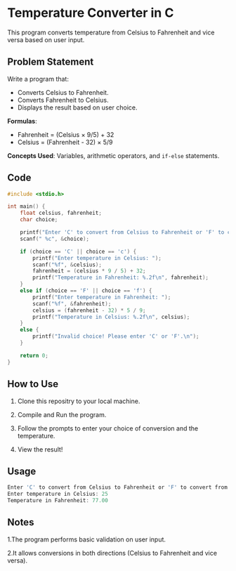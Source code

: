 # Temperature Converter in C

This program converts temperature from Celsius to Fahrenheit and vice versa based on user input.

## Problem Statement

Write a program that:
- Converts Celsius to Fahrenheit.
- Converts Fahrenheit to Celsius.
- Displays the result based on user choice.

**Formulas**:
- Fahrenheit = (Celsius × 9/5) + 32
- Celsius = (Fahrenheit - 32) × 5/9

**Concepts Used**: Variables, arithmetic operators, and `if-else` statements.

## Code

```c
#include <stdio.h>

int main() {
    float celsius, fahrenheit;
    char choice;

    printf("Enter 'C' to convert from Celsius to Fahrenheit or 'F' to convert from Fahrenheit to Celsius: ");
    scanf(" %c", &choice);

    if (choice == 'C' || choice == 'c') {
        printf("Enter temperature in Celsius: ");
        scanf("%f", &celsius);
        fahrenheit = (celsius * 9 / 5) + 32;
        printf("Temperature in Fahrenheit: %.2f\n", fahrenheit);
    } 
    else if (choice == 'F' || choice == 'f') {
        printf("Enter temperature in Fahrenheit: ");
        scanf("%f", &fahrenheit);
        celsius = (fahrenheit - 32) * 5 / 9;
        printf("Temperature in Celsius: %.2f\n", celsius);
    } 
    else {
        printf("Invalid choice! Please enter 'C' or 'F'.\n");
    }

    return 0;
}
```
## How to Use
1. Clone this repositry to your local machine.

2. Compile and Run the program.

3. Follow the prompts to enter your choice of conversion and the temperature.

4. View the result!

## Usage
```C
Enter 'C' to convert from Celsius to Fahrenheit or 'F' to convert from Fahrenheit to Celsius: C
Enter temperature in Celsius: 25
Temperature in Fahrenheit: 77.00
```
## Notes
1.The program performs basic validation on user input.

2.It allows conversions in both directions (Celsius to Fahrenheit and vice versa).
